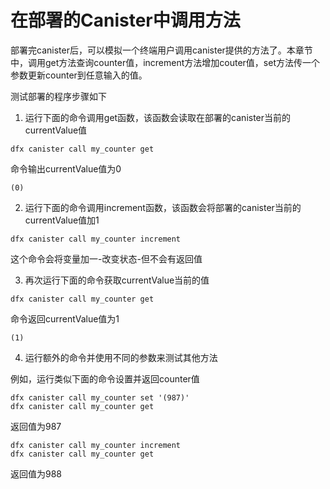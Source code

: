 # 在部署的Canister中调用方法

部署完canister后，可以模拟一个终端用户调用canister提供的方法了。本章节中，调用get方法查询counter值，increment方法增加couter值，set方法传一个参数更新counter到任意输入的值。

测试部署的程序步骤如下

1. 运行下面的命令调用get函数，该函数会读取在部署的canister当前的currentValue值

```text
dfx canister call my_counter get
```

命令输出currentValue值为0

```text
(0)
```

2. 运行下面的命令调用increment函数，该函数会将部署的canister当前的currentValue值加1

```text
dfx canister call my_counter increment
```

这个命令会将变量加一-改变状态-但不会有返回值

3. 再次运行下面的命令获取currentValue当前的值

```text
dfx canister call my_counter get
```

命令返回currentValue值为1

```text
(1)
```

4. 运行额外的命令并使用不同的参数来测试其他方法

例如，运行类似下面的命令设置并返回counter值

```text
dfx canister call my_counter set '(987)'
dfx canister call my_counter get
```

返回值为987

```text
dfx canister call my_counter increment
dfx canister call my_counter get
```

返回值为988

